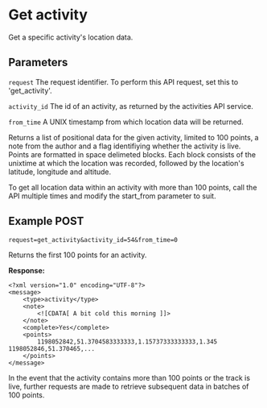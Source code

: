 Get activity
=====

Get a specific activity's location data.

Parameters
---

`request`
The request identifier. To perform this API request, set this to 'get_activity'.

`activity_id`
The id of an activity, as returned by the activities API service.

`from_time`
A UNIX timestamp from which location data will be returned.

Returns a list of positional data for the given activity, limited to 100 points, a note from the author and a flag identifiying whether the activity is live. Points are formatted in space delimeted blocks. Each block consists of the unixtime at which the location was recorded, followed by the location's latitude, longitude and altitude.

To get all location data within an activity with more than 100 points, call the API multiple times and modify the start_from parameter to suit.

Example POST
----
`request=get_activity&activity_id=54&from_time=0`

Returns the first 100 points for an activity.

**Response:**
```
<?xml version="1.0" encoding="UTF-8"?>
<message>
	<type>activity</type>
	<note>
		<![CDATA[ A bit cold this morning ]]>
	</note>
	<complete>Yes</complete>
	<points>
		1198052842,51.3704583333333,1.15737333333333,1.345 1198052846,51.370465,...
	</points>
</message>
```

In the event that the activity contains more than 100 points or the track is live, further requests are made to retrieve subsequent data in batches of 100 points.
